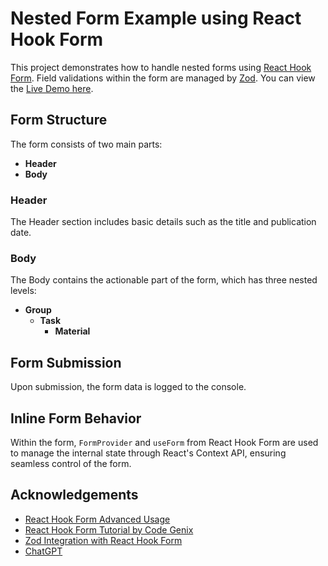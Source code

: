# Nested Form Example using React Hook Form

This project demonstrates how to handle nested forms using [React Hook Form](https://www.react-hook-form.com/). Field validations within the form are managed by [Zod](https://zod.dev/). You can view the [Live Demo here](https://invoiceformformhook.netlify.app/).

## Form Structure

The form consists of two main parts:

- **Header**
- **Body**

### Header

The Header section includes basic details such as the title and publication date.

### Body

The Body contains the actionable part of the form, which has three nested levels:

- **Group**
  - **Task**
    - **Material**

## Form Submission

Upon submission, the form data is logged to the console.

## Inline Form Behavior

Within the form, `FormProvider` and `useForm` from React Hook Form are used to manage the internal state through React's Context API, ensuring seamless control of the form.

## Acknowledgements

- [React Hook Form Advanced Usage](https://www.react-hook-form.com/advanced-usage/#ConnectForm)
- [React Hook Form Tutorial by Code Genix](https://youtu.be/7anLE_RoDwU?si=V3JPxh_yBnLqSft9)
- [Zod Integration with React Hook Form](https://github.com/react-hook-form/resolvers#zod)
- [ChatGPT](https://chatgpt.com/)
